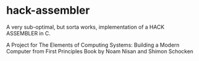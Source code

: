 # hack-assembler
A very sub-optimal, but sorta works, implementation of a HACK ASSEMBLER in C.

A Project for The Elements of Computing Systems: Building a Modern Computer from First Principles Book by Noam Nisan and Shimon Schocken
